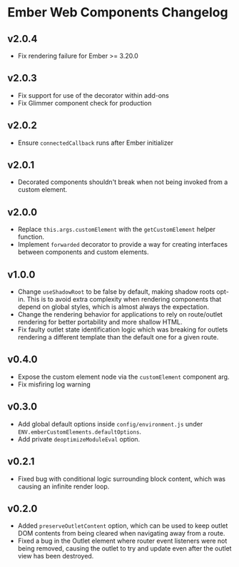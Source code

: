 Ember Web Components Changelog
==============================

## v2.0.4

- Fix rendering failure for Ember >= 3.20.0

## v2.0.3

- Fix support for use of the decorator within add-ons
- Fix Glimmer component check for production

## v2.0.2

- Ensure `connectedCallback` runs after Ember initializer

## v2.0.1

- Decorated components shouldn't break when not being invoked from a custom element.

## v2.0.0

- Replace `this.args.customElement` with the `getCustomElement` helper function.
- Implement `forwarded` decorator to provide a way for creating interfaces between components and custom elements.

## v1.0.0

- Change `useShadowRoot` to be false by default, making shadow roots opt-in.  This is to avoid extra complexity when rendering components that depend on global styles, which is almost always the expectation.
- Change the rendering behavior for applications to rely on route/outlet rendering for better portability and more shallow HTML.
- Fix faulty outlet state identification logic which was breaking for outlets rendering a different template than the default one for a given route.

## v0.4.0

- Expose the custom element node via the `customElement` component arg.
- Fix misfiring log warning

## v0.3.0

- Add global default options inside `config/environment.js` under `ENV.emberCustomElements.defaultOptions`.
- Add private `deoptimizeModuleEval` option.

## v0.2.1

- Fixed bug with conditional logic surrounding block content, which was causing an infinite render loop.

## v0.2.0

- Added `preserveOutletContent` option, which can be used to keep outlet DOM contents from being cleared when navigating away from a route.
- Fixed a bug in the Outlet element where router event listeners were not being removed, causing the outlet to try and update even after the outlet view has been destroyed.
